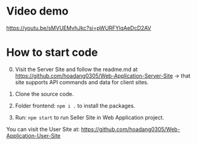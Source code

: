 # Video demo
https://youtu.be/sMVUEMvhJkc?si=pWURFYlqAeDcD2AV
# How to start code
0. Visit the Server Site and follow the readme.md at https://github.com/hoadang0305/Web-Application-Server-Site -> that site supports API commands and data for client sites.

1. Clone the source code.

2. Folder frontend: `npm i .` to install the packages.

3. Run: `npm start` to run Seller Site in Web Application project.

You can visit the User Site at: https://github.com/hoadang0305/Web-Application-User-Site
